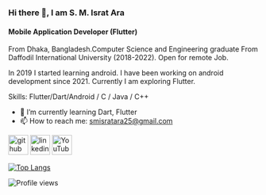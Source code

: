 ### Hi there 👋, I am  S. M. Israt Ara
#### Mobile Application Developer (Flutter)

From Dhaka, Bangladesh.Computer Science and Engineering graduate From Daffodil International University (2018-2022).
Open for remote Job.

In 2019 I started learning android. I have been working on android development since 2021.
Currently I am exploring Flutter.

Skills: Flutter/Dart/Android / C / Java / C++ 

- 🌱 I’m currently learning Dart, Flutter 
- 📫 How to reach me: smisratara25@gmail.com 


[<img src='https://cdn.jsdelivr.net/npm/simple-icons@3.0.1/icons/github.svg' alt='github' height='40'>](https://github.com/IsratAra17)  [<img src='https://cdn.jsdelivr.net/npm/simple-icons@3.0.1/icons/linkedin.svg' alt='linkedin' height='40'>](https://www.linkedin.com/in/https://www.linkedin.com/in/s-m-israt-ara-35a8b21a1//)  [<img src='https://cdn.jsdelivr.net/npm/simple-icons@3.0.1/icons/youtube.svg' alt='YouTube' height='40'>](https://www.youtube.com/@gardenofcode608/videos)  

[![Top Langs](https://github-readme-stats.vercel.app/api/top-langs/?username=IsratAra17)](https://github.com/anuraghazra/github-readme-stats)

![Profile views](https://gpvc.arturio.dev/IsratAra17)  
